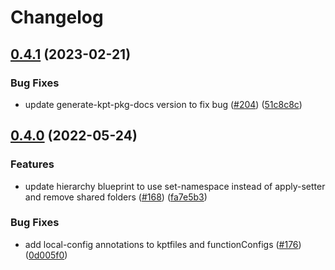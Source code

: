# Changelog

## [0.4.1](https://github.com/GoogleCloudPlatform/blueprints/compare/hierarchy-blueprint-v0.4.0...hierarchy-blueprint-v0.4.1) (2023-02-21)


### Bug Fixes

* update generate-kpt-pkg-docs version to fix bug ([#204](https://github.com/GoogleCloudPlatform/blueprints/issues/204)) ([51c8c8c](https://github.com/GoogleCloudPlatform/blueprints/commit/51c8c8cc870cae72d3bb73a86313f151dc3e0e94))

## [0.4.0](https://github.com/GoogleCloudPlatform/blueprints/compare/hierarchy-blueprint-v0.3.0...hierarchy-blueprint-v0.4.0) (2022-05-24)


### Features

* update hierarchy blueprint to use set-namespace instead of apply-setter and remove shared folders ([#168](https://github.com/GoogleCloudPlatform/blueprints/issues/168)) ([fa7e5b3](https://github.com/GoogleCloudPlatform/blueprints/commit/fa7e5b390afec2d619c9d94fb74397f924a428ce))


### Bug Fixes

* add local-config annotations to kptfiles and functionConfigs ([#176](https://github.com/GoogleCloudPlatform/blueprints/issues/176)) ([0d005f0](https://github.com/GoogleCloudPlatform/blueprints/commit/0d005f0174d95d3aca1691e67deffa573c3e7db7))
